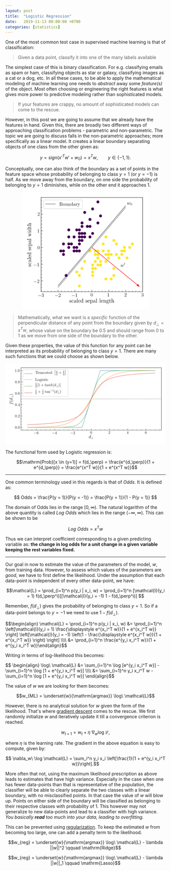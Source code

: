 ```yaml
---
layout: post
title:  "Logistic Regression"
date:   2019-11-13 00:00:00 +0700
categories: [statistics]
---
```



One of the most common test case in supervised machine learning is that of classification:

> Given a data point, classify it into one of the many labels available

The simplest case of this is binary classification. For e.g. classifying emails as spam or ham,
classifying objects as star or galaxy, classifying images as a cat or a dog, etc. In all these cases, to be able to apply the
mathematical modeling of machine learning one needs to *abstract* away some *feature(s)* of the object. Most often choosing or engineering the right features is what gives more power to predictive modeling rather than sophisticated models.

<blockquote>
If your features are crappy, no amount of sophisticated models can come to the rescue.
</blockquote>

However, in this post we are going to assume that we already have the features in hand. Given this, there are broadly two different ways of approaching classification problems - parametric and non-parametric. The topic we are going to discuss falls in the non-parametric approaches; more specifically as a linear model. It creates a linear boundary separating objects of one class from the other given as:


$$y = sign(x'^T w' + w_0) = x^T w, \qquad y \in \{-1, 1\}.$$

Conceptually, one can also think of the boundary as a set of points in the feature space whose probability of belonging to class $y=1$ (or $y=-1$) is half. As we move away from the boundary, on one side the probability of belonging to $y=1$ diminishes, while on the other end it approaches 1.

<p align="center">
  <img src="/static/img/log_reg_eg.png" width="400"/>
</p>

> Mathematically, what we want is a *specific* function of the perpendicular distance of any point from the boundary given by $d_\perp = x^T w$, whose value on the boundary be 0.5 and should range from 0 to 1 as we move from one side of the boundary to the other.

Given these properties, the value of this function for any point can be interpreted as its probability of belonging to class $y=1$. There are many such functions that we could choose as shown below.

<p align="center">
  <img src="/static/img/link_function.png" width="600"/>
</p>

The functional form used by Logistic regression is:

$$\mathrm{Prob}[x \in (y=1)] = f(d_\perp) = \frac{e^{d_\perp}}{1 + e^{d_\perp}} = \frac{e^{x^T w}}{1 + e^{x^T w}}$$

---

One common terminology used in this regards is that of *Odds*. It is defined as:

$$
Odds = \frac{P(y = 1)}{P(y = -1)} = \frac{P(y = 1)}{1 - P(y = 1)}
$$

The domain of Odds lies in the range $[0, \infty)$. The natural logarithm of the above quantity is called *Log Odds* which lies in the range $(-\infty, \infty)$. This can be shown to be

$$Log\ Odds = x^T w$$

Thus we can interpret coefficient corresponding to a given predicting variable as: **the change in log odds for a unit change in a given variable keeping the rest variables fixed.**

---

Our goal in now to estimate the value of the parameters of the model, $w$, from training data. However, to assess which values of the parameters are *good*, we have to first define the likelihood. Under the assumption that each data-point is independent of every other data-point, we have:

$$\mathcal{L} = \prod_{i=1}^n p(y_i | x_i, w) = \prod_{i=1}^n [\mathcal{I}(y_i = 1) f(d_\perp^i)][\mathcal{I}(y_i = -1) 1 - f(d_\perp^i)] $$

Remember, $f(d_\perp)$ gives the probability of belonging to class $y=1$. So if a data-point belongs to $y=-1$ we need to use $1 - f(d_\perp)$.

<p>
$$\begin{align} \mathcal{L} = \prod_{i=1}^n p(y_i | x_i, w) &= \prod_{i=1}^n \left[\mathcal{I}(y_i = 1) \frac{\displaystyle e^{x_i^T w}}{1 + e^{x_i^T w}} \right] \left[\mathcal{I}(y_i = -1) \left(1 - \frac{\displaystyle e^{x_i^T w}}{1 + e^{x_i^T w}} \right) \right] \\\\
&= \prod_{i=1}^n \frac{e^{y_i x_i^T w}}{1 + e^{y_i x_i^T w}}\end{align}$$
</p>

Writing in terms of log-likelihood this becomes:

<p>
$$ \begin{align} \log\ \mathcal{L} &= \sum_{i=1}^n \log [e^{y_i x_i^T w}] - \sum_{i=1}^n \log [1 + e^{y_i x_i^T w}] \\\\
&= \sum_{i=1}^n y_i x_i^T w - \sum_{i=1}^n \log [1 + e^{y_i x_i^T w}] \end{align}$$
</p>

The value of $w$ we are looking for them becomes:

$$w_{ML} = \underset{w}{\mathrm{argmax}} \log\ \mathcal{L}$$

However, there is no analytical solution for $w$ given the form of the likelihood. That's where [gradient descent](https://en.wikipedia.org/wiki/Gradient_descent) comes to the rescue. We first randomly initialize $w$ and iteratively update it till a convergence criterion is reached.

$$w_{t+1} = w_t + \eta\ \nabla_w \log \mathcal{L},$$


where $\eta$ is the learning rate. The gradient in the above equation is easy to compute, given by:

$$ \nabla_w\ \log \mathcal{L} = \sum_i^n y_i x_i \left[\frac{1}{1 + e^{y_i x_i^T w}}\right].$$

More often that not, using the maximum likelihood prescription as above leads to estimates that have high variance. Especially in the case when one has fewer data-points than that is representative of the population, the classifier will be able to clearly separate the two classes with a linear boundary, with no misclassified points. In that case the value of $w$ will blow up. Points on either side of the boundary will be classified as belonging to their respective classes with probability of 1. This however may not generalize to new data-points and lead to a classifier with high variance. *You basically **read** too much into your data, leading to overfitting.*

This can be prevented using [regularization](https://towardsdatascience.com/regularization-in-machine-learning-76441ddcf99a). To keep the estimated $w$ from becoming too large, one can add a penalty term to the likelihood.

$$w_{reg} = \underset{w}{\mathrm{argmax}} \log\ \mathcal{L} - \lambda ||w||^2 \qquad \mathrm{Ridge}$$


$$w_{reg} = \underset{w}{\mathrm{argmax}} \log\ \mathcal{L} - \lambda ||w||_1 \qquad \mathrm{Lasso}$$



